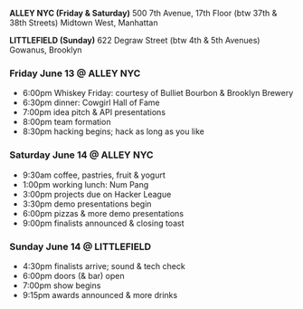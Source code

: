 **ALLEY NYC (Friday & Saturday)**
500 7th Avenue, 17th Floor
(btw 37th & 38th Streets)
Midtown West, Manhattan

**LITTLEFIELD (Sunday)**
622 Degraw Street
(btw 4th & 5th Avenues)
Gowanus, Brooklyn

### Friday June 13 @ ALLEY NYC
* 6:00pm Whiskey Friday: courtesy of Bulliet Bourbon & Brooklyn Brewery
* 6:30pm dinner: Cowgirl Hall of Fame
* 7:00pm idea pitch & API presentations
* 8:00pm team formation
* 8:30pm hacking begins; hack as long as you like

### Saturday June 14 @ ALLEY NYC
* 9:30am coffee, pastries, fruit & yogurt
* 1:00pm working lunch: Num Pang
* 3:00pm projects due on Hacker League
* 3:30pm demo presentations begin
* 6:00pm pizzas & more demo presentations
* 9:00pm finalists announced & closing toast

### Sunday June 14 @  LITTLEFIELD
* 4:30pm finalists arrive; sound & tech check 
* 6:00pm doors (& bar) open 
* 7:00pm show begins
* 9:15pm awards announced & more drinks